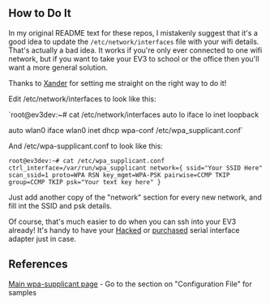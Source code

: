 ## How to Do It

In my original README text for these repos, I mistakenly suggest that it's a good idea to update the `/etc/network/interfaces` file with your wifi details. That's actually a bad idea. It works if you're only ever connected to one wifi network, but if you want to take your EV3 to school or the office then you'll want a more general solution.

Thanks to [Xander](http://botbench.com/) for setting me straight on the right way to do it!

Edit /etc/network/interfaces to look like this:

`root@ev3dev:~# cat /etc/network/interfaces
auto lo
iface lo inet loopback
 
auto wlan0
iface wlan0 inet dhcp
    wpa-conf /etc/wpa_supplicant.conf`

And /etc/wpa-supplicant.conf to look like this:

`root@ev3dev:~# cat /etc/wpa_supplicant.conf
ctrl_interface=/var/run/wpa_supplicant
network={
       ssid="Your SSID Here"
       scan_ssid=1
       proto=WPA RSN
       key_mgmt=WPA-PSK
       pairwise=CCMP TKIP
       group=CCMP TKIP
       psk="Your text key here"
}`

Just add another copy of the "network" section for every new network, and fill int the SSID and psk details.

Of course, that's much easier to do when you can ssh into your EV3 already! It's handy to have your [Hacked](http://botbench.com/blog/2013/08/15/ev3-creating-console-cable/) or [purchased](http://botbench.com/blog/2013/08/05/mindsensors-ev3-usb-console-adapter/) serial interface adapter just in case.

## References

[Main wpa-supplicant page](http://w1.fi/wpa_supplicant/) - Go to the section on "Configuration File" for samples
